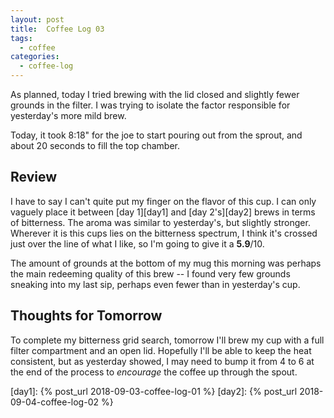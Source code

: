 ```yaml
---
layout: post
title:  Coffee Log 03
tags:
  - coffee
categories:
  - coffee-log
---
```


As planned, today I tried brewing with the lid closed and slightly fewer
grounds in the filter. I was trying to isolate the factor responsible for
yesterday's more mild brew.

Today, it took 8:18" for the joe to start pouring out from the sprout, and
about 20 seconds to fill the top chamber.

<!-- MORE -->

## Review

I have to say I can't quite put my finger on the flavor of this cup. I can only
vaguely place it between [day 1][day1] and [day 2's][day2] brews in terms of
bitterness. The aroma was similar to yesterday's, but slightly stronger.
Wherever it is this cups lies on the bitterness spectrum, I think it's crossed
just over the line of what I like, so I'm going to give it a **5.9**/10.

The amount of grounds at the bottom of my mug this morning was perhaps the main
redeeming quality of this brew -- I found very few grounds sneaking into my
last sip, perhaps even fewer than in yesterday's cup.

## Thoughts for Tomorrow

To complete my bitterness grid search, tomorrow I'll brew my cup with a full
filter compartment and an open lid. Hopefully I'll be able to keep the heat
consistent, but as yesterday showed, I may need to bump it from 4 to 6 at the
end of the process to *encourage* the coffee up through the spout.

[day1]: {% post_url 2018-09-03-coffee-log-01 %}
[day2]: {% post_url 2018-09-04-coffee-log-02 %}
